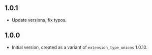## 1.0.1

- Update versions, fix typos.

## 1.0.0

- Initial version, created as a variant of `extension_type_unions` 1.0.10.

